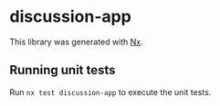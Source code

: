 # discussion-app

This library was generated with [Nx](https://nx.dev).

## Running unit tests

Run `nx test discussion-app` to execute the unit tests.
